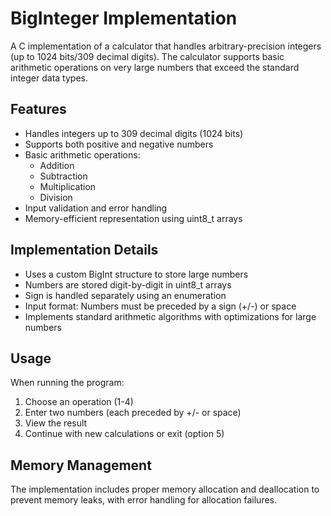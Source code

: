 # BigInteger Implementation

A C implementation of a calculator that handles arbitrary-precision integers (up to 1024 bits/309 decimal digits). The calculator supports basic arithmetic operations on very large numbers that exceed the standard integer data types.

## Features

- Handles integers up to 309 decimal digits (1024 bits)
- Supports both positive and negative numbers
- Basic arithmetic operations:
  - Addition
  - Subtraction
  - Multiplication
  - Division
- Input validation and error handling
- Memory-efficient representation using uint8_t arrays

## Implementation Details

- Uses a custom BigInt structure to store large numbers
- Numbers are stored digit-by-digit in uint8_t arrays
- Sign is handled separately using an enumeration
- Input format: Numbers must be preceded by a sign (+/-) or space
- Implements standard arithmetic algorithms with optimizations for large numbers

## Usage

When running the program:
1. Choose an operation (1-4)
2. Enter two numbers (each preceded by +/- or space)
3. View the result
4. Continue with new calculations or exit (option 5)

## Memory Management

The implementation includes proper memory allocation and deallocation to prevent memory leaks, with error handling for allocation failures.
